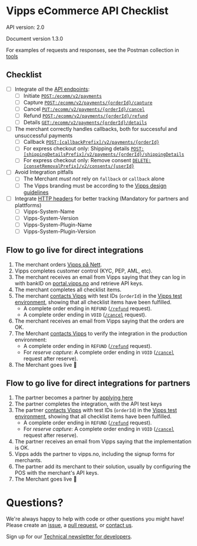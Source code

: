 # Vipps eCommerce API Checklist

API version: 2.0

Document version 1.3.0

For examples of requests and responses, see the Postman collection in [tools](tools/)

## Checklist

- [ ] Integrate _all_ the [API endpoints](https://github.com/vippsas/vipps-ecom-api/blob/master/vipps-ecom-api.md#api-endpoints):
    - [ ] Initiate [`POST:/ecomm/v2/payments`](https://vippsas.github.io/vipps-ecom-api/#/Vipps%20eCom%20API/initiatePaymentV3UsingPOST)
    - [ ] Capture [`POST:/ecomm/v2/payments/{orderId}/capture`](https://vippsas.github.io/vipps-ecom-api/#/Vipps%20eCom%20API/capturePaymentUsingPOST)
    - [ ] Cancel [`PUT:/ecomm/v2/payments/{orderId}/cancel`](https://vippsas.github.io/vipps-ecom-api/#/Vipps%20eCom%20API/cancelPaymentRequestUsingPUT)
    - [ ] Refund [`POST:/ecomm/v2/payments/{orderId}/refund`](https://vippsas.github.io/vipps-ecom-api/#/Vipps%20eCom%20API/refundPaymentUsingPOST)
    - [ ] Details [`GET:/ecomm/v2/payments/{orderId}/details`](https://vippsas.github.io/vipps-ecom-api/#/Vipps%20eCom%20API/getPaymentDetailsUsingGET)
- [ ] The merchant correctly handles callbacks, both for successful and unsuccessful payments
    - [ ] Callback [`POST:[callbackPrefix]/v2/payments/{orderId}`](https://vippsas.github.io/vipps-ecom-api/#/Endpoints_required_by_Vipps_from_the_merchant/transactionUpdateCallbackForRegularPaymentUsingPOST)
    - [ ] For express checkout only: Shipping details [`POST:[shippingDetailsPrefix]/v2/payments/{orderId}/shippingDetails`](https://vippsas.github.io/vipps-ecom-api/#/Endpoints_required_by_Vipps_from_the_merchant/fetchShippingCostUsingPOST)
    - [ ] For express checkout only: Remove consent [`DELETE:[consetRemovalPrefix]/v2/consents/{userId}`](https://vippsas.github.io/vipps-ecom-api/#/Endpoints_required_by_Vipps_from_the_merchant/removeUserConsentUsingDELETE)
- [ ] Avoid Integration pitfalls
    - [ ] The Merchant _must not_ rely on `fallback` or `callback` alone
    - [ ] The Vipps branding must be according to the [Vipps design guidelines](https://github.com/vippsas/vipps-design-guidelines)
- [ ] Integrate [HTTP headers](https://github.com/vippsas/vipps-ecom-api/blob/master/vipps-ecom-api.md#optional-vipps-http-headers) for better tracking (Mandatory for partners and plattforms)
    - [ ] Vipps-System-Name
    - [ ] Vipps-System-Version
    - [ ] Vipps-System-Plugin-Name
    - [ ] Vipps-System-Plugin-Version    

## Flow to go live for direct integrations

1. The merchant orders [Vipps på Nett](https://www.vipps.no/produkter-og-tjenester/bedrift/ta-betalt-paa-nett/ta-betalt-paa-nett/).
2. Vipps completes customer control (KYC, PEP, AML, etc).
3. The merchant receives an email from Vipps saying that they can log in with bankID on [portal.vipps.no](https://portal.vipps.no) and retrieve API keys.
4. The merchant completes all checklist items.
5. The merchant [contacts Vipps](https://github.com/vippsas/vipps-developers/blob/master/contact.md) with test IDs (`orderId`) in the [Vipps test environment](https://github.com/vippsas/vipps-developers#the-vipps-test-environment-mt), showing that all checklist items have been fulfilled.
    - A complete order ending in `REFUND` ([`/refund`](https://vippsas.github.io/vipps-ecom-api/#/Vipps%20eCom%20API/refundPaymentUsingPOST) request).
    - A complete order ending in `VOID` ([`/cancel`](https://vippsas.github.io/vipps-ecom-api/#/Vipps%20eCom%20API/cancelPaymentRequestUsingPUT) request).
6. The merchant receives an email from Vipps saying that the orders are OK.
7. The Merchant [contacts Vipps](https://github.com/vippsas/vipps-developers/blob/master/contact.md) to verify the integration in the production environment:
    - A complete order ending in `REFUND` ([`/refund`](https://vippsas.github.io/vipps-ecom-api/#/Vipps%20eCom%20API/refundPaymentUsingPOST) request).
    - For *reserve capture*: A complete order ending in `VOID` ([`/cancel`](https://vippsas.github.io/vipps-ecom-api/#/Vipps%20eCom%20API/cancelPaymentRequestUsingPUT) request after reserve).
8. The Merchant goes live 🎉

## Flow to go live for direct integrations for partners

1. The partner becomes a partner by [applying here](https://www.vipps.no/produkter-og-tjenester/bedrift/ta-betalt-i-butikk/vipps-i-kassa/#kom-i-gang-med-vipps-i-kassa-category-3)
2. The partner completes the integration, with the API test keys
3. The partner [contacts Vipps](https://github.com/vippsas/vipps-developers/blob/master/contact.md) with test IDs (`orderId`) in the [Vipps test environment](https://github.com/vippsas/vipps-developers#the-vipps-test-environment-mt), showing that all checklist items have been fulfilled.
    - A complete order ending in `REFUND` ([`/refund`](https://vippsas.github.io/vipps-ecom-api/#/Vipps%20eCom%20API/refundPaymentUsingPOST) request).
    - For *reserve capture*: A complete order ending in `VOID` ([`/cancel`](https://vippsas.github.io/vipps-ecom-api/#/Vipps%20eCom%20API/cancelPaymentRequestUsingPUT) request after reserve).
4. The partner receives an email from Vipps saying that the implementation is OK.
5. Vipps adds the partner to vipps.no, including the signup forms for merchants.
6. The partner add its merchant to their solution, usually by configuring the POS with the merchant's API keys.
7. The Merchant goes live 🎉

# Questions?

We're always happy to help with code or other questions you might have!
Please create an [issue](https://github.com/vippsas/vipps-ecom-api/issues),
a [pull request](https://github.com/vippsas/vipps-ecom-api/pulls),
or [contact us](https://github.com/vippsas/vipps-developers/blob/master/contact.md).

Sign up for our [Technical newsletter for developers](https://github.com/vippsas/vipps-developers/tree/master/newsletters).
